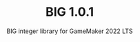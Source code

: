 <h1 align="center">BIG 1.0.1</h1>

<p align="center">BIG integer library for GameMaker 2022 LTS</p>
